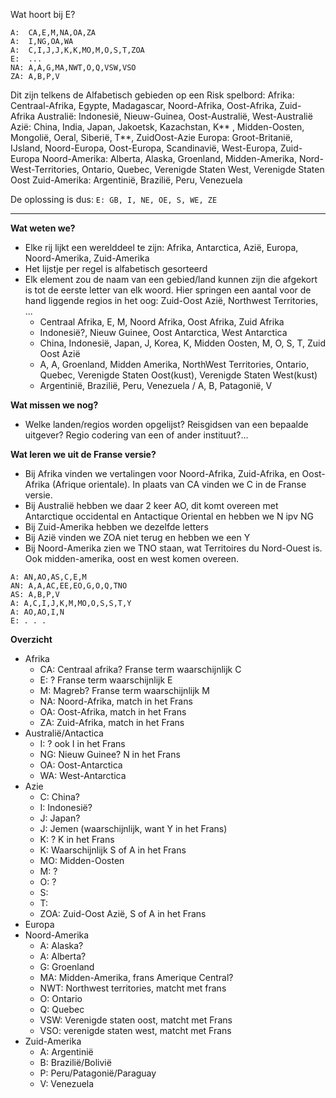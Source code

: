 Wat hoort bij E?
```
A:  CA,E,M,NA,OA,ZA
A:  I,NG,OA,WA
A:  C,I,J,J,K,K,MO,M,O,S,T,ZOA 
E:  ...
NA: A,A,G,MA,NWT,O,Q,VSW,VSO 
ZA: A,B,P,V
```
Dit zijn telkens de Alfabetisch gebieden op een Risk spelbord:
Afrika: Centraal-Afrika, Egypte, Madagascar, Noord-Afrika, Oost-Afrika, Zuid-Afrika
Australië: Indonesië, Nieuw-Guinea, Oost-Australië, West-Australië
Azië: China, India, Japan, Jakoetsk, Kazachstan, K** , Midden-Oosten, Mongolië, Oeral, Siberië, T**, ZuidOost-Azie
Europa: Groot-Britanië, IJsland, Noord-Europa, Oost-Europa, Scandinavië, West-Europa, Zuid-Europa
Noord-Amerika: Alberta, Alaska, Groenland, Midden-Amerika, Nord-West-Territories, Ontario, Quebec, Verenigde Staten West, Verenigde Staten Oost
Zuid-Amerika: Argentinië, Brazilië, Peru, Venezuela

De oplossing is dus: `E: GB, I, NE, OE, S, WE, ZE`

--- 
**Wat weten we?**

* Elke rij lijkt een werelddeel te zijn: Afrika, Antarctica, Azië, Europa, Noord-Amerika, Zuid-Amerika
* Het lijstje per regel is alfabetisch gesorteerd
* Elk element zou de naam van een gebied/land kunnen zijn die afgekort is tot de eerste letter van elk woord. Hier springen een aantal voor de hand liggende regios in het oog: Zuid-Oost Azië, Northwest Territories, ...
  * Centraal Afrika, E, M, Noord Afrika, Oost Afrika, Zuid Afrika
  * Indonesië?, Nieuw Guinee, Oost Antarctica, West Antarctica
  * China, Indonesië, Japan, J, Korea, K, Midden Oosten, M, O, S, T, Zuid Oost Azië
  * A, A, Groenland, Midden Amerika, NorthWest Territories, Ontario, Quebec, Verenigde Staten Oost(kust), Verenigde Staten West(kust)
  * Argentinië, Brazilië, Peru, Venezuela / A, B, Patagonië, V
  
**Wat missen we nog?**

* Welke landen/regios worden opgelijst? Reisgidsen van een bepaalde uitgever? Regio codering van een of ander instituut?...

**Wat leren we uit de Franse versie?**
* Bij Afrika vinden we vertalingen voor Noord-Afrika, Zuid-Afrika, en Oost-Afrika (Afrique orientale). In plaats van CA vinden we C in de Franse versie.
* Bij Australië hebben we daar 2 keer AO, dit komt overeen met Antarctique occidental en Antactique Oriental en hebben we N ipv NG
* Bij Zuid-Amerika hebben we dezelfde letters
* Bij Azië vinden we ZOA niet terug en hebben we een Y
* Bij Noord-Amerika zien we TNO staan, wat Territoires du Nord-Ouest is. Ook midden-amerika, oost en west komen overeen.

```
A: AN,AO,AS,C,E,M
AN: A,A,AC,EE,EO,G,O,Q,TNO
AS: A,B,P,V
A: A,C,I,J,K,M,MO,O,S,S,T,Y
A: AO,AO,I,N
E: . . .
```

**Overzicht**
* Afrika
  * CA: Centraal afrika? Franse term waarschijnlijk C
  * E: ? Franse term waarschijnlijk E
  * M: Magreb? Franse term waarschijnlijk M
  * NA: Noord-Afrika, match in het Frans
  * OA: Oost-Afrika, match in het Frans
  * ZA: Zuid-Afrika, match in het Frans
* Australië/Antactica
  * I: ? ook I in het Frans
  * NG: Nieuw Guinee? N in het Frans
  * OA: Oost-Antarctica
  * WA: West-Antarctica
* Azie
  * C: China?
  * I: Indonesië?
  * J: Japan?
  * J: Jemen (waarschijnlijk, want Y in het Frans)
  * K: ? K in het Frans
  * K: Waarschijnlijk S of A in het Frans
  * MO: Midden-Oosten
  * M: ?
  * O: ?
  * S:
  * T: 
  * ZOA: Zuid-Oost Azië, S of A in het Frans
* Europa
* Noord-Amerika
  * A: Alaska?
  * A: Alberta?
  * G: Groenland
  * MA: Midden-Amerika, frans Amerique Central?
  * NWT: Northwest territories, matcht met frans
  * O: Ontario
  * Q: Quebec
  * VSW: Verenigde staten oost, matcht met Frans
  * VSO: verenigde staten west, matcht met Frans
* Zuid-Amerika
  * A: Argentinië
  * B: Brazilië/Bolivië
  * P: Peru/Patagonië/Paraguay
  * V: Venezuela
